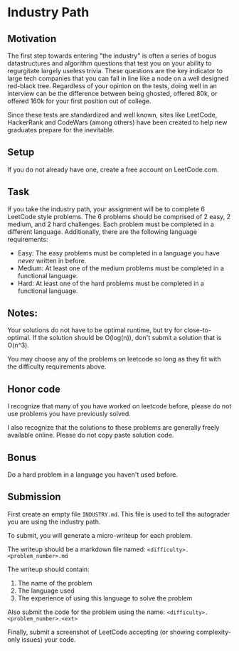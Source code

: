 # Industry Path

## Motivation

The first step towards entering "the industry" is often a series of bogus
datastructures and algorithm questions that test you on your ability to 
regurgitate largely useless trivia. These questions are the key indicator
to large tech companies that you can fall in line like a node on a well 
designed red-black tree. Regardless of your opinion on the tests, doing well
in an interview can be the difference between being ghosted, offered 80k, or
offered 160k for your first position out of college.

Since these tests are standardized and well known, sites like LeetCode,
HackerRank and CodeWars (among others) have been created to help new graduates
prepare for the inevitable. 

## Setup

If you do not already have one, create a free account on LeetCode.com.

## Task

If you take the industry path, your assignment will be to complete 6 LeetCode 
style problems. The 6 problems should be comprised of 2 easy, 2 medium, and 
2 hard challenges. Each problem must be completed in a different language. 
Additionally, there are the following language requirements:

* Easy: The easy problems must be completed in a language you have *never* written in before.
* Medium: At least one of the medium problems must be completed in a functional language.
* Hard: At least one of the hard problems must be completed in a functional language.

## Notes:

Your solutions do not have to be optimal runtime, but try for close-to-optimal.
If the solution should be O(log(n)), don't submit a solution that is O(n^3).

You may choose any of the problems on leetcode so long as they fit with the 
difficulty requirements above.

## Honor code

I recognize that many of you have worked on leetcode before, please do not use
problems you have previously solved.

I also recognize that the solutions to these problems are generally freely available
online. Please do not copy paste solution code. 

## Bonus

Do a hard problem in a language you haven't used before.

## Submission

First create an empty file `INDUSTRY.md`. This file is used to tell the autograder you are using the 
industry path.

To submit, you will generate a micro-writeup for each problem.

The writeup should be a markdown file named: `<difficulty>.<problem_number>.md`

The writeup should contain:
1. The name of the problem
2. The language used
3. The experience of using this language to solve the problem

Also submit the code for the problem using the name: `<difficulty>.<problem_number>.<ext>`

Finally, submit a screenshot of LeetCode accepting (or showing complexity-only issues) your code.